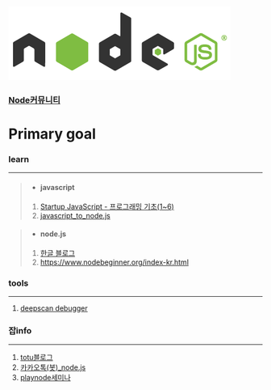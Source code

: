 ![screensh](./img/ndoe.PNG)  
### [Node커뮤니티](https://nodejs.github.io/nodejs-ko/articles/2017/11/07/release-v8.9.1/)  

# Primary goal  

### learn
- - -

>* #### javascript
>1. [Startup JavaScript - 프로그래밍 기초(1~6)](https://www.slideshare.net/circulus_official/1startup-javascript)  
>2. [javascript_to_node.js](https://www.slideshare.net/circulus_official/1startup-javascript)

>* #### node.js
>1. [한글 블로그](http://blog.naver.com/agilesoft/220981582724)  
>2. https://www.nodebeginner.org/index-kr.html  

### tools
- - -
1. [deepscan debugger](https://deepscan.io/home/)  

### 잡info
- - - 
1. [totu블로그](http://totuworld.github.io/)  
2. [카카오톡(봇)_node.js](https://cheese10yun.github.io/kakao-bot-node/)  
3. [playnode세미나](http://playnode.io/2016/)  
